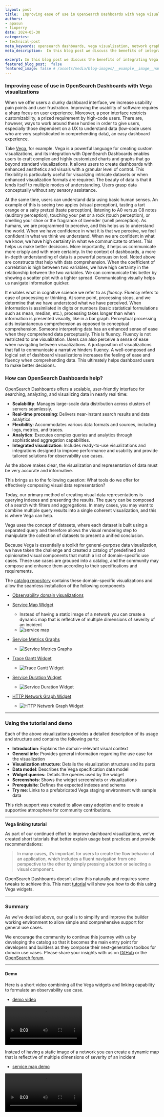 ```yaml
---
layout: post
title:  Improving ease of use in OpenSearch Dashboards with Vega visualizations
authors:
- apasun
- lioperry
date: 2024-05-30
categories:
- technical-post
meta_keywords: opensearch dashboards, vega visualization, network graph 
meta_description:  In this blog post we discuss the benefits of integrating Vega, a toolkit for general-purpose data visualization with OpenSearch 

excerpt: In this blog post we discuss the benefits of integrating Vega, a toolkit for general-purpose data visualization.
featured_blog_post:  false
featured_image: false # /assets/media/blog-images/__example__image__name.jpg
---
```


### Improving ease of use in OpenSearch Dashboards with Vega visualizations
When we offer users a clunky dashboard interface, we increase usability pain points and user frustration. Improving the usability of software requires a sharp focus on user experience. Moreover, a poor interface restricts customizability, a prized requirement by high-code users. There are, however, ways to work around these hurdles in order to give users, especially those dependent on a UX to understand data (low-code users who are very sophisticated in comprehending data), an easy dashboard experience.

Take [Vega](https://github.com/opensearch-project/opensearch-catalog/blob/main/visualizations/DashboardLinkingNavigation.md), for example.
Vega is a powerful language for creating custom visualizations, and its integration with OpenSearch Dashboards enables users to craft complex and highly customized charts and graphs that go beyond standard visualizations. It allows users to create dashboards with enhanced aesthetics and visuals with a granular level of control. This flexibility is particularly useful for visualizing intricate datasets or when enhanced visualization formats are required.
The beauty of data is that it lends itself to multiple modes of understanding. Users grasp data conceptually without any sensory assistance.

At the same time, users can understand data using basic human senses. An example of this is seeing two apples (visual perception), tasting a tart orange or a salty pretzel (taste perception), listening to A0 versus C8 notes  (auditory perception), touching your pet or a rock (touch perception), or smelling your shoe or the fragrance of lavender (smell perception). As humans, we are programmed to perceive, and this helps us to understand the world.
When we have confidence in what it is that we perceive, we feel confident in what we think we understand. When we are confident in what we know, we have high certainty in what we communicate to others. This helps us make better decisions. More importantly, it helps us communicate more crisply and with more certainty. In the context of dashboards, a more in-depth understanding of data is a powerful persuasion tool.
Noted above are constructs that help with data comprehension. When the coefficient of correlation is high between two variables, we have high certainty in the relationship between the two variables. We can communicate this better by showing a scatter plot with a tighter spread. Communicating visually helps us navigate information quicker.

It enables what in cognitive science we refer to as *fluency*. Fluency refers to ease of processing or thinking. At some point, processing stops, and we determine that we have understood what we have perceived. When information is assimilated in digits or numbers (basic statistical formulations such as mean, median, etc.), processing takes longer than when information is presented visually, like in a bar graph. Perceptual processing aids instantaneous comprehension as opposed to conceptual comprehension. Someone interpreting data has an enhanced sense of ease when they comprehend data perceptually. This is fluency. Fluency is not restricted to one visualization. Users can also perceive a sense of ease when navigating between visualizations.
A juxtaposition of visualizations that fail to communicate a narrative hinders fluency. A well-composed and logical set of dashboard visualizations increases the feeling of ease and fluency when comprehending data. This ultimately helps dashboard users to make better decisions.


### **How can OpenSearch Dashboards help?**

OpenSearch Dashboards offers a scalable, user-friendly interface for searching, analyzing, and visualizing data in nearly real time:

* **Scalability**: Manages large-scale data distribution across clusters of servers seamlessly.
* **Real-time processing**: Delivers near-instant search results and data analytics.
* **Flexibility**: Accommodates various data formats and sources, including logs, metrics, and traces.
* **Analytics**: Executes complex queries and analytics through sophisticated aggregation capabilities.
* **Integrated visualization**: Includes ready-to-use visualizations and integrations designed to improve performance and usability and provide tailored solutions for observability use cases.

As the above makes clear, the visualization and representation of data must be very accurate and informative.

This brings us to the following question: What tools do we offer for effectively composing visual data representation?

Today, our primary method of creating visual data representations is querying indexes and presenting the results. The query can be composed of a search with filters and aggregations. In many cases, you may want to combine multiple query results into a single coherent visualization, and this is where Vega can help.

Vega uses the concept of datasets, where each dataset is built using a separated query and therefore allows the visual rendering step to manipulate the collection of datasets to present a unified conclusion.

Because Vega is essentially a toolkit for general-purpose data visualization, we have taken the challenge and created a catalog of predefined and opinionated visual components that match a list of domain-specific use cases. These use cases are grouped into a catalog, and the community may compose and enhance them according to their specifications and requirements.

The [catalog repository](https://github.com/opensearch-project/opensearch-catalog) contains these domain-specific visualizations and allow the seamless installation of the following components

 * [Observability domain visualizations](https://github.com/opensearch-project/opensearch-catalog/tree/main/visualizations/observability)

 * [Service Map Widget](https://github.com/opensearch-project/opensearch-catalog/tree/main/visualizations/observability/service-map)
   * Instead of having a static image of a network you can create a dynamic map that is reflective of multiple dimensions of severity of an incident
   * ![service map](/assets/media/blog-images/2024-05-30-Improving-Dashboards-usability-with-Vega/service-map.png)

 * [Service Metrics Graphs](https://github.com/opensearch-project/opensearch-catalog/tree/main/visualizations/observability/services-metrics-graphs)

   * ![Service Metrics Graphs](/assets/media/blog-images/2024-05-30-Improving-Dashboards-usability-with-Vega/services-metrics-graphs.png)

 * [Trace Gantt Widget](https://github.com/opensearch-project/opensearch-catalog/tree/main/visualizations/observability/traces-gantt-chart)
    * ![Trace Gantt Widget](/assets/media/blog-images/2024-05-30-Improving-Dashboards-usability-with-Vega/traces-gantt-chart.png)

 * [Service Duration Widget](https://github.com/opensearch-project/opensearch-catalog/tree/main/visualizations/observability/service-duration-heatmap)
    * ![Service Duration Widget](/assets/media/blog-images/2024-05-30-Improving-Dashboards-usability-with-Vega/service-duration.png)

 * [HTTP Network Graph Widget](https://github.com/opensearch-project/opensearch-catalog/tree/main/visualizations/observability/http)
    * ![HTTP Network Graph Widget](/assets/media/blog-images/2024-05-30-Improving-Dashboards-usability-with-Vega/http-network-graph.png)

* * *

### **Using the tutorial and demo**

Each of the above visualizations provides a detailed description of its usage and structure and contains the following parts:

* **Introduction**: Explains the domain-relevant visual context
* **General info**: Provides general information regarding the use case for the visualization
* **Visualization structure**: Details the visualization structure and its parts
* **Data model**: Describes the Vega specification data model
* **Widget queries**: Details the queries used by the widget
* **Screenshots**: Shows the widget screenshots or visualizations
* **Prerequisite**: Defines the expected indexes and schema
* **Try me**: Links to a prefabricated Vega staging environment with sample data

This rich support was created to allow easy adoption and to create a supportive atmosphere for community contributions.
* * *
**Vega linking tutorial**

As part of our continued effort to improve dashboard visualizations, we’ve created short tutorials that better explain usage best practices and provide recommendations:


>In many cases, it’s important for users to create the flow behavior of an application, which includes a fluent navigation from one perspective to the other by simply pressing a button or selecting a visual component.

OpenSearch Dashboards doesn’t allow this naturally and requires some tweaks to achieve this. This next [tutorial](https://github.com/opensearch-project/opensearch-catalog/blob/main/visualizations/DashboardLinkingNavigation.md) will show you how to do this using Vega widgets.

* * *

### Summary

As we’ve detailed above, our goal is to simplify and improve the builder working environment to allow simple and comprehensive support for general use cases.

We encourage the community to continue this journey with us by developing the catalog so that it becomes the main entry point for developers and builders as they compose their next-generation toolbox for domain use cases. Please share your insights with us on [GitHub](https://github.com/opensearch-project/opensearch-catalog) or the [OpenSearch forum](https://forum.opensearch.org/).
* * *

#### **Demo**

Here is a short video combining all the Vega widgets and linking capability to formulate an observability use case.

* [demo video](/assets/media/blog-images/2024-05-30-Improving-Dashboards-usability-with-Vega/demo-showcase.mov)
<video controls="controls" width="50%"  name="Demo Showcase">
  <source src="/assets/media/blog-images/2024-05-30-Improving-Dashboards-usability-with-Vega/demo-showcase.mov">
</video>

Instead of having a static image of a network you can create a dynamic map that is reflective of multiple dimensions of severity of an incident
* [service map demo](/assets/media/blog-images/2024-05-30-Improving-Dashboards-usability-with-Vega/service-map-demo.mov)
<video controls="controls" width="50%" name="Demo Showcase">
  <source src="/assets/media/blog-images/2024-05-30-Improving-Dashboards-usability-with-Vega/service-map-demo.mov">
</video>